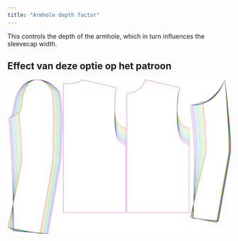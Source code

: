 ```yaml
---
title: "Armhole depth factor"
---
```


This controls the depth of the armhole, which in turn influences the sleevecap width.

## Effect van deze optie op het patroon

![This image shows the effect of this option by superimposing several variants that have a different value for this option](bent_armholedepthfactor_sample.svg "Effect of this option on the pattern")
